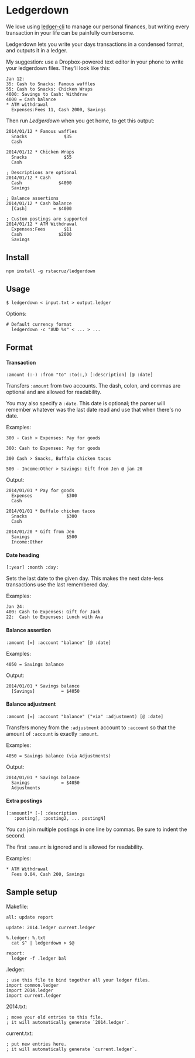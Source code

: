 Ledgerdown
==========

We love using [ledger-cli] to manage our personal finances, but writing every 
transaction in your life can be painfully cumbersome.

Ledgerdown lets you write your days transactions in a condensed format, and 
outputs it in a ledger.

My suggestion: use a Dropbox-powered text editor in your phone to write your 
ledgerdown files. They'll look like this:

    Jan 12:
    35: Cash to Snacks: Famous waffles
    55: Cash to Snacks: Chicken Wraps
    4000: Savings to Cash: Withdraw
    4000 = Cash balance
    * ATM withdrawal
      Expenses:Fees 11, Cash 2000, Savings

Then run *Ledgerdown* when you get home, to get this output:

    2014/01/12 * Famous waffles
      Snacks              $35
      Cash

    2014/01/12 * Chicken Wraps
      Snacks              $55
      Cash

    ; Descriptions are optional
    2014/01/12 * Cash
      Cash              $4000
      Savings

    ; Balance assertions
    2014/01/12 * Cash balance
      [Cash]          = $4000

    ; Custom postings are supported
    2014/01/12 * ATM Withdrawal
      Expenses:Fees       $11
      Cash              $2000
      Savings

## Install

    npm install -g rstacruz/ledgerdown

## Usage

    $ ledgerdown < input.txt > output.ledger

Options:

    # Default currency format
      ledgerdown -c "AUD %s" < ... > ...

Format
------

#### Transaction

    :amount (:-) :from "to" :to(:,) [:description] [@ :date]

Transfers `:amount` from two accounts. The dash, colon, and commas are optional 
and are allowed for readability.

You may also specify a `:date`. This date is optional; the parser will remember 
whatever was the last date read and use that when there's no date.

Examples:

    300 - Cash > Expenses: Pay for goods

    300: Cash to Expenses: Pay for goods

    300 Cash > Snacks, Buffalo chicken tacos

    500 - Income:Other > Savings: Gift from Jen @ jan 20

Output:

    2014/01/01 * Pay for goods
      Expenses             $300
      Cash

    2014/01/01 * Buffalo chicken tacos
      Snacks               $300
      Cash

    2014/01/20 * Gift from Jen
      Savings              $500
      Income:Other

#### Date heading

    [:year] :month :day:

Sets the last date to the given day. This makes the next date-less transactions 
use the last remembered day.

Examples:

    Jan 24:
    400: Cash to Expenses: Gift for Jack
    22:  Cash to Expenses: Lunch with Ava

#### Balance assertion

    :amount [=] :account "balance" [@ :date]

Examples:

    4050 = Savings balance

Output:

    2014/01/01 * Savings balance
      [Savings]          = $4050

#### Balance adjustment

    :amount [=] :account "balance" ("via" :adjustment) [@ :date]

Transfers money from the `:adjustment` account to `:account` so that the amount 
of `:account` is exactly `:amount`.

Examples:

    4050 = Savings balance (via Adjustments)

Output:

    2014/01/01 * Savings balance
      Savings            = $4050
      Adjustments

#### Extra postings

    [:amount]* [-] :description
       :posting[, :posting2, ... postingN]

You can join multiple postings in one line by commas. Be sure to indent the 
second.

The first `:amount` is ignored and is allowed for readability.

Examples:

    * ATM Withdrawal
      Fees 0.04, Cash 200, Savings

## Sample setup

Makefile:

    all: update report

    update: 2014.ledger current.ledger

    %.ledger: %.txt
      cat $^ | ledgerdown > $@

    report:
      ledger -f .ledger bal

.ledger:

    ; use this file to bind together all your ledger files.
    import common.ledger
    import 2014.ledger
    import current.ledger

2014.txt:

    ; move your old entries to this file.
    ; it will automatically generate `2014.ledger`.

current.txt:

    ; put new entries here.
    ; it will automatically generate `current.ledger`.

[ledger-cli]: http://ledger-cli.org/
